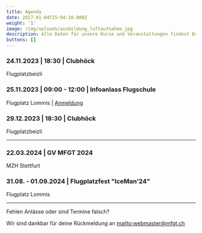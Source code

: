 ```yaml
---
title: Agenda
date: 2017-01-04T15:04:10.000Z
weight: '1'
image: /img/uploads/ausbildung_luftaufnahme.jpg
description: Alle Daten für unsere Kurse und Veranstaltungen findest Du in unserer Agenda.
buttons: []
---
```

### 24.11.2023 | 18:30 | Clubhöck

Flugplatzbeizli

### 25.11.2023 | 09:00 - 12:00 | Infoanlass Flugschule

Flugplatz Lommis | [Anmeldung](https://docs.google.com/forms/d/e/1FAIpQLSd3JpxXrOxj7fl_Zm0az8h-jQsAsB1TOEE2-HsOPYoi29qRUw/viewform)

### 29.12.2023 | 18:30 | Clubhöck

Flugplatzbeizli

<hr>

### 22.03.2024 | GV MFGT 2024

MZH Stettfurt

### 31.08. - 01.09.2024 | Flugplatzfest "IceMan'24"

Flugplatz Lommis

<hr>

Fehlen Anlässe oder sind Termine falsch?

Wir sind dankbar für deine Rückmeldung an <mailto:webmaster@mfgt.ch>
